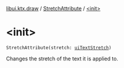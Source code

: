 [libui.ktx.draw](../README.md) / [StretchAttribute](README.md) / [&lt;init&gt;](-init-.md)

# &lt;init&gt;

`StretchAttribute(stretch: `[`uiTextStretch`](../../libui/ui-text-stretch.md)`)`

Changes the stretch of the text it is applied to.

